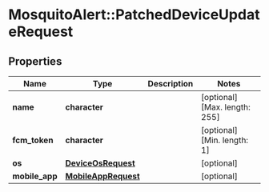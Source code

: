 # MosquitoAlert::PatchedDeviceUpdateRequest


## Properties
Name | Type | Description | Notes
------------ | ------------- | ------------- | -------------
**name** | **character** |  | [optional] [Max. length: 255] 
**fcm_token** | **character** |  | [optional] [Min. length: 1] 
**os** | [**DeviceOsRequest**](DeviceOsRequest.md) |  | [optional] 
**mobile_app** | [**MobileAppRequest**](MobileAppRequest.md) |  | [optional] 


